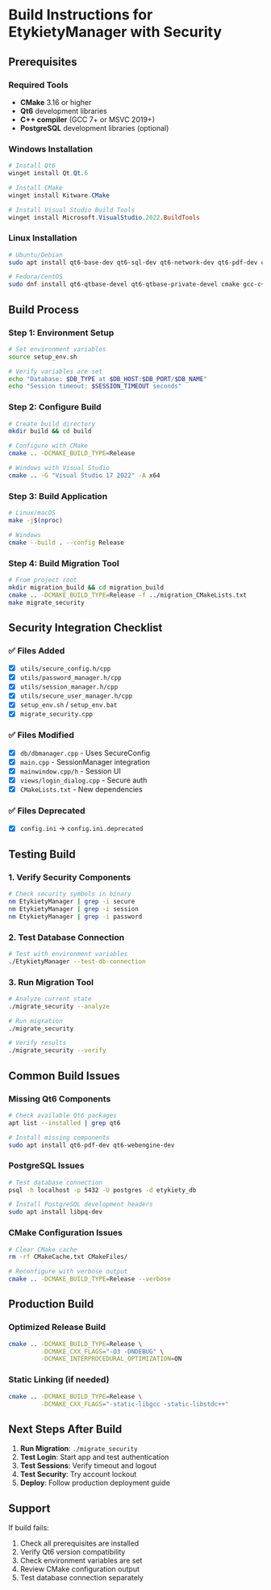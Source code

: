 # Build Instructions for EtykietyManager with Security

## Prerequisites

### Required Tools
- **CMake** 3.16 or higher
- **Qt6** development libraries
- **C++ compiler** (GCC 7+ or MSVC 2019+)
- **PostgreSQL** development libraries (optional)

### Windows Installation
```powershell
# Install Qt6
winget install Qt.Qt.6

# Install CMake
winget install Kitware.CMake

# Install Visual Studio Build Tools
winget install Microsoft.VisualStudio.2022.BuildTools
```

### Linux Installation
```bash
# Ubuntu/Debian
sudo apt install qt6-base-dev qt6-sql-dev qt6-network-dev qt6-pdf-dev cmake build-essential libpq-dev

# Fedora/CentOS
sudo dnf install qt6-qtbase-devel qt6-qtbase-private-devel cmake gcc-c++ postgresql-devel
```

## Build Process

### Step 1: Environment Setup
```bash
# Set environment variables
source setup_env.sh

# Verify variables are set
echo "Database: $DB_TYPE at $DB_HOST:$DB_PORT/$DB_NAME"
echo "Session timeout: $SESSION_TIMEOUT seconds"
```

### Step 2: Configure Build
```bash
# Create build directory
mkdir build && cd build

# Configure with CMake
cmake .. -DCMAKE_BUILD_TYPE=Release

# Windows with Visual Studio
cmake .. -G "Visual Studio 17 2022" -A x64
```

### Step 3: Build Application
```bash
# Linux/macOS
make -j$(nproc)

# Windows
cmake --build . --config Release
```

### Step 4: Build Migration Tool
```bash
# From project root
mkdir migration_build && cd migration_build
cmake .. -DCMAKE_BUILD_TYPE=Release -f ../migration_CMakeLists.txt
make migrate_security
```

## Security Integration Checklist

### ✅ Files Added
- [x] `utils/secure_config.h/cpp`
- [x] `utils/password_manager.h/cpp`  
- [x] `utils/session_manager.h/cpp`
- [x] `utils/secure_user_manager.h/cpp`
- [x] `setup_env.sh` / `setup_env.bat`
- [x] `migrate_security.cpp`

### ✅ Files Modified
- [x] `db/dbmanager.cpp` - Uses SecureConfig
- [x] `main.cpp` - SessionManager integration
- [x] `mainwindow.cpp/h` - Session UI
- [x] `views/login_dialog.cpp` - Secure auth
- [x] `CMakeLists.txt` - New dependencies

### ✅ Files Deprecated
- [x] `config.ini` → `config.ini.deprecated`

## Testing Build

### 1. Verify Security Components
```bash
# Check security symbols in binary
nm EtykietyManager | grep -i secure
nm EtykietyManager | grep -i session
nm EtykietyManager | grep -i password
```

### 2. Test Database Connection
```bash
# Test with environment variables
./EtykietyManager --test-db-connection
```

### 3. Run Migration Tool
```bash
# Analyze current state
./migrate_security --analyze

# Run migration
./migrate_security

# Verify results
./migrate_security --verify
```

## Common Build Issues

### Missing Qt6 Components
```bash
# Check available Qt6 packages
apt list --installed | grep qt6

# Install missing components
sudo apt install qt6-pdf-dev qt6-webengine-dev
```

### PostgreSQL Issues
```bash
# Test database connection
psql -h localhost -p 5432 -U postgres -d etykiety_db

# Install PostgreSQL development headers
sudo apt install libpq-dev
```

### CMake Configuration Issues
```bash
# Clear CMake cache
rm -rf CMakeCache.txt CMakeFiles/

# Reconfigure with verbose output
cmake .. -DCMAKE_BUILD_TYPE=Release --verbose
```

## Production Build

### Optimized Release Build
```bash
cmake .. -DCMAKE_BUILD_TYPE=Release \
         -DCMAKE_CXX_FLAGS="-O3 -DNDEBUG" \
         -DCMAKE_INTERPROCEDURAL_OPTIMIZATION=ON
```

### Static Linking (if needed)
```bash
cmake .. -DCMAKE_BUILD_TYPE=Release \
         -DCMAKE_CXX_FLAGS="-static-libgcc -static-libstdc++"
```

## Next Steps After Build

1. **Run Migration**: `./migrate_security`
2. **Test Login**: Start app and test authentication
3. **Test Sessions**: Verify timeout and logout
4. **Test Security**: Try account lockout
5. **Deploy**: Follow production deployment guide

## Support

If build fails:
1. Check all prerequisites are installed
2. Verify Qt6 version compatibility
3. Check environment variables are set
4. Review CMake configuration output
5. Test database connection separately